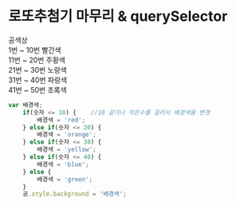 # 로또추첨기 마무리 & querySelector

공색상  
1번 ~ 10번 빨간색  
11번 ~ 20번 주황색  
21번 ~ 30번 노랑색  
31번 ~ 40번 파랑색  
41번 ~ 50번 초록색

```javascript
var 배경색;
    if(숫자 <= 10) {    //10 같거나 작은수를 걸러서 배경색을 변경
        배경색 = 'red';
    } else if(숫자 <= 20) {
        배경색 = 'orange';
    } else if(숫자 <= 30) {
        배경색 = 'yellow';
    } else if(숫자 <= 40) {
        배경색 = 'blue';
    } else {
        배경색 = 'green';
    }
    공.style.background = '배경색';
```


